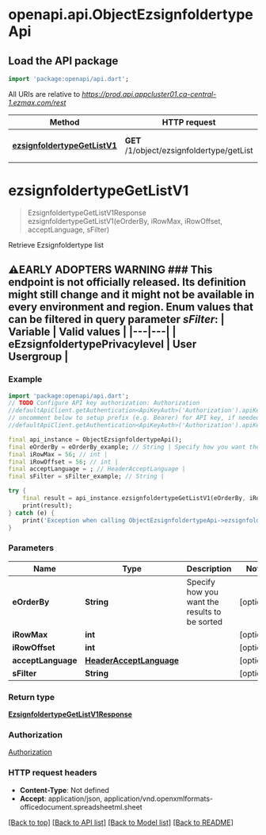 # openapi.api.ObjectEzsignfoldertypeApi

## Load the API package
```dart
import 'package:openapi/api.dart';
```

All URIs are relative to *https://prod.api.appcluster01.ca-central-1.ezmax.com/rest*

Method | HTTP request | Description
------------- | ------------- | -------------
[**ezsignfoldertypeGetListV1**](ObjectEzsignfoldertypeApi.md#ezsignfoldertypegetlistv1) | **GET** /1/object/ezsignfoldertype/getList | Retrieve Ezsignfoldertype list


# **ezsignfoldertypeGetListV1**
> EzsignfoldertypeGetListV1Response ezsignfoldertypeGetListV1(eOrderBy, iRowMax, iRowOffset, acceptLanguage, sFilter)

Retrieve Ezsignfoldertype list

## ⚠️EARLY ADOPTERS WARNING  ### This endpoint is not officially released. Its definition might still change and it might not be available in every environment and region.  Enum values that can be filtered in query parameter *sFilter*:  | Variable | Valid values | |---|---| | eEzsignfoldertypePrivacylevel | User<br>Usergroup |

### Example
```dart
import 'package:openapi/api.dart';
// TODO Configure API key authorization: Authorization
//defaultApiClient.getAuthentication<ApiKeyAuth>('Authorization').apiKey = 'YOUR_API_KEY';
// uncomment below to setup prefix (e.g. Bearer) for API key, if needed
//defaultApiClient.getAuthentication<ApiKeyAuth>('Authorization').apiKeyPrefix = 'Bearer';

final api_instance = ObjectEzsignfoldertypeApi();
final eOrderBy = eOrderBy_example; // String | Specify how you want the results to be sorted
final iRowMax = 56; // int | 
final iRowOffset = 56; // int | 
final acceptLanguage = ; // HeaderAcceptLanguage | 
final sFilter = sFilter_example; // String | 

try {
    final result = api_instance.ezsignfoldertypeGetListV1(eOrderBy, iRowMax, iRowOffset, acceptLanguage, sFilter);
    print(result);
} catch (e) {
    print('Exception when calling ObjectEzsignfoldertypeApi->ezsignfoldertypeGetListV1: $e\n');
}
```

### Parameters

Name | Type | Description  | Notes
------------- | ------------- | ------------- | -------------
 **eOrderBy** | **String**| Specify how you want the results to be sorted | [optional] 
 **iRowMax** | **int**|  | [optional] 
 **iRowOffset** | **int**|  | [optional] 
 **acceptLanguage** | [**HeaderAcceptLanguage**](.md)|  | [optional] 
 **sFilter** | **String**|  | [optional] 

### Return type

[**EzsignfoldertypeGetListV1Response**](EzsignfoldertypeGetListV1Response.md)

### Authorization

[Authorization](../README.md#Authorization)

### HTTP request headers

 - **Content-Type**: Not defined
 - **Accept**: application/json, application/vnd.openxmlformats-officedocument.spreadsheetml.sheet

[[Back to top]](#) [[Back to API list]](../README.md#documentation-for-api-endpoints) [[Back to Model list]](../README.md#documentation-for-models) [[Back to README]](../README.md)

